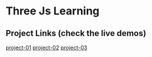 # Three Js Learning
## Project Links (check the live demos)

[project-01](https://alirezahassanieghtedar.github.io/ThreeJs/project-01/index.html)
[project-02](https://alirezahassanieghtedar.github.io/ThreeJs/project-02/index.html)
[project-03](https://alirezahassanieghtedar.github.io/ThreeJs/project-03/index.html)